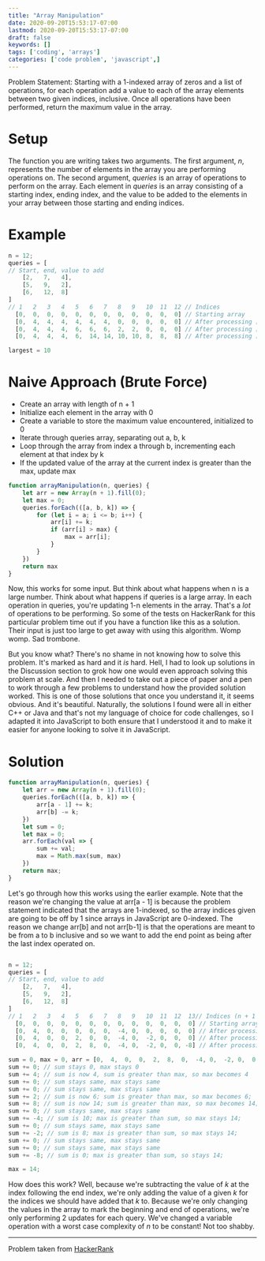 ```yaml
---
title: "Array Manipulation"
date: 2020-09-20T15:53:17-07:00
lastmod: 2020-09-20T15:53:17-07:00
draft: false
keywords: []
tags: ['coding', 'arrays']
categories: ['code problem', 'javascript',]
---
```


Problem Statement:
Starting with a 1-indexed array of zeros and a list of operations, for each operation add a value to each of the array elements between two given indices, inclusive.  Once all operations have been performed, return the maximum value in the array.
<!--more--> 

# Setup

The function you are writing takes two arguments.  The first argument, _n_, represents the number of elements in the array you are performing operations on.  The second argument, _queries_ is an array of operations to perform on the array.  Each element in _queries_ is an array consisting of a starting index, ending index, and the value to be added to the elements in your array between those starting and ending indices.

# Example 
```javascript
n = 12;
queries = [
// Start, end, value to add
    [2,   7,   4],
    [5,   9,   2],
    [6,   12,  8]
]
// 1   2   3   4   5   6   7   8   9   10  11  12 // Indices
  [0,  0,  0,  0,  0,  0,  0,  0,  0,  0,  0,  0] // Starting array
  [0,  4,  4,  4,  4,  4,  4,  0,  0,  0,  0,  0] // After processing [2, 7, 4]
  [0,  4,  4,  4,  6,  6,  6,  2,  2,  0,  0,  0] // After processing [5, 9, 2]
  [0,  4,  4,  4,  6,  14, 14, 10, 10, 8,  8,  8] // After processing [6, 12, 8]

largest = 10
```

# Naive Approach (Brute Force)
- Create an array with length of n + 1
- Initialize each element in the array with 0
- Create a variable to store the maximum value encountered, initialized to 0
- Iterate through queries array, separating out a, b, k
- Loop through the array from index a through b, incrementing each element at that index by k
- If the updated value of the array at the current index is greater than the max, update max

```javascript
function arrayManipulation(n, queries) {
    let arr = new Array(n + 1).fill(0);
    let max = 0;
    queries.forEach(([a, b, k]) => {
        for (let i = a; i <= b; i++) {
            arr[i] += k;
            if (arr[i] > max) {
                max = arr[i];
            }
        }
    })
    return max
}
```

Now, this works for some input.  But think about what happens when n is a large number.  Think about what happens if queries is a large array.  In each operation in queries, you're updating 1-n elements in the array.  That's a _lot_ of operations to be performing.  So some of the tests on HackerRank for this particular problem time out if you have a function like this as a solution.  Their input is just too large to get away with using this algorithm.  Womp womp.  Sad trombone.

But you know what?  There's no shame in not knowing how to solve this problem.  It's marked as hard and it _is_ hard.  Hell, I had to look up solutions in the Discussion section to grok how one would even approach solving this problem at scale.  And then I needed to take out a piece of paper and a pen to work through a few problems to understand how the provided solution worked.  This is one of those solutions that once you understand it, it seems obvious.  And it's beautiful.  Naturally, the solutions I found were all in either C++ or Java and that's not my language of choice for code challenges, so I adapted it into JavaScript to both ensure that I understood it and to make it easier for anyone looking to solve it in JavaScript.

# Solution

```javascript
function arrayManipulation(n, queries) {
    let arr = new Array(n + 1).fill(0);
    queries.forEach(([a, b, k]) => {
        arr[a - 1] += k;
        arr[b] -= k;
    })
    let sum = 0;
    let max = 0;
    arr.forEach(val => {
        sum += val;
        max = Math.max(sum, max)
    })
    return max;
}
```

Let's go through how this works using the earlier example.  Note that the reason we're changing the value at arr[a - 1] is because the problem statement indicated that the arrays are 1-indexed, so the array indices given are going to be off by 1 since arrays in JavaScript are 0-indexed.  The reason we change arr[b] and not arr[b-1] is that the operations are meant to be from a to b inclusive and so we want to add the end point as being after the last index operated on.

```javascript

n = 12;
queries = [
// Start, end, value to add
    [2,   7,   4],
    [5,   9,   2],
    [6,   12,  8]
]
// 1   2   3   4   5   6   7   8   9   10  11  12  13// Indices (n + 1 now)
  [0,  0,  0,  0,  0,  0,  0,  0,  0,  0,  0,  0,  0] // Starting array
  [0,  4,  0,  0,  0,  0,  0,  -4, 0,  0,  0,  0,  0] // After processing [2, 7, 4]
  [0,  4,  0,  0,  2,  0,  0,  -4, 0,  -2, 0,  0,  0] // After processing [5, 9, 2]
  [0,  4,  0,  0,  2,  8,  0,  -4, 0,  -2, 0,  0, -8] // After processing [6, 12, 8]

sum = 0, max = 0, arr = [0,  4,  0,  0,  2,  8,  0,  -4, 0,  -2, 0,  0, -8]
sum += 0; // sum stays 0, max stays 0
sum += 4; // sum is now 4, sum is greater than max, so max becomes 4
sum += 0; // sum stays same, max stays same
sum += 0; // sum stays same, max stays same
sum += 2; // sum is now 6; sum is greater than max, so max becomes 6;
sum += 8; // sum is now 14; sum is greater than max, so max becomes 14;
sum += 0; // sum stays same, max stays same
sum += -4; // sum is 10; max is greater than sum, so max stays 14;
sum += 0; // sum stays same, max stays same
sum += -2; // sum is 8; max is greater than sum, so max stays 14;
sum += 0; // sum stays same, max stays same
sum += 0; // sum stays same, max stays same
sum += -8; // sum is 0; max is greater than sum, so stays 14;

max = 14;
```

How does this work?  Well, because we're subtracting the value of _k_ at the index following the end index, we're only adding the value of a given _k_ for the indices we should have added that _k_ to.  Because we're only changing the values in the array to mark the beginning and end of operations, we're only performing 2 updates for each query.  We've changed a variable operation with a worst case complexity of _n_ to be constant!  Not too shabby.

---
Problem taken from [HackerRank](https://www.hackerrank.com/challenges/crush/problem) 